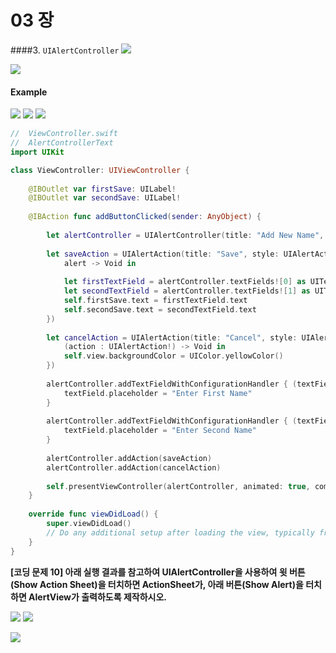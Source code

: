 # 03 장


####3. `UIAlertController`
![](UIAlertContl01.png)

![](Closure.png)


#### Example 
![](AlertText01.jpg) ![](AlertText02.jpg)
![](AlertText03.jpg)

```Swift
//  ViewController.swift
//  AlertControllerText
import UIKit

class ViewController: UIViewController {
    
    @IBOutlet var firstSave: UILabel!
    @IBOutlet var secondSave: UILabel!
    
    @IBAction func addButtonClicked(sender: AnyObject) {
        
        let alertController = UIAlertController(title: "Add New Name", message: "", preferredStyle: UIAlertControllerStyle.Alert)
        
        let saveAction = UIAlertAction(title: "Save", style: UIAlertActionStyle.Default, handler: {
            alert -> Void in
            
            let firstTextField = alertController.textFields![0] as UITextField
            let secondTextField = alertController.textFields![1] as UITextField 
            self.firstSave.text = firstTextField.text
            self.secondSave.text = secondTextField.text   
        })
        
        let cancelAction = UIAlertAction(title: "Cancel", style: UIAlertActionStyle.Default, handler: {
            (action : UIAlertAction!) -> Void in
            self.view.backgroundColor = UIColor.yellowColor()
        })
        
        alertController.addTextFieldWithConfigurationHandler { (textField : UITextField!) -> Void in
            textField.placeholder = "Enter First Name"
        }
        
        alertController.addTextFieldWithConfigurationHandler { (textField : UITextField!) -> Void in
            textField.placeholder = "Enter Second Name"
        }
        
        alertController.addAction(saveAction)
        alertController.addAction(cancelAction)
        
        self.presentViewController(alertController, animated: true, completion: nil)
    }
    
    override func viewDidLoad() {
        super.viewDidLoad()
        // Do any additional setup after loading the view, typically from a nib.
    }
}
```


**[코딩 문제 10] 아래 실행 결과를 참고하여 UIAlertController을 사용하여 윗 버튼(Show Action Sheet)을 터치하면 ActionSheet가, 아래 버튼(Show Alert)을 터치하면 AlertView가 출력하도록 제작하시오.**

![](01Alert.jpg) ![](02Alert.jpg)

![](03Alert.jpg)
